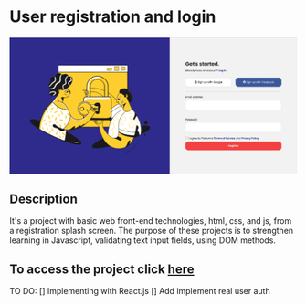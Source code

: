 # User registration and login

![alt text](https://github.com/isadoratavare/formulario-js-dom/blob/main/assets/img/readme.png?raw=true)

## Description
 It's a project with basic web front-end technologies, html, css, and js, from a registration splash screen. The purpose of these projects is to strengthen learning in Javascript, validating text input fields, using DOM methods.
## To access the project click [here](https://isadoratavare-formjs.netlify.app/)

TO DO:
[] Implementing with React.js
[] Add implement real user auth 
